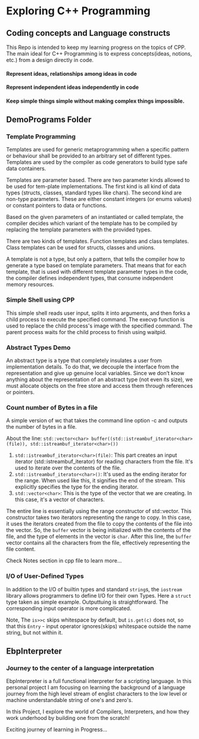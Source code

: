 # Exploring C++ Programming
## Coding concepts and Language constructs

This Repo is intended to keep my learning progress on the topics of CPP. The main ideal for C++ Programming is to express concepts(ideas, notions, etc.) from a design directly in code.
#### Represent ideas, relationships among ideas in code
#### Represent independent ideas independently in code
#### Keep simple things simple without making complex things impossible.

## DemoPrograms Folder
### Template Programming
Templates are used for generic metaprogramming when a specific pattern or behaviour shall be provided to an arbitrary set of different types. 
Templates are used by the compiler as code generators to build type safe data containers.

Templates are parameter based. There are two parameter kinds allowed to be used for tem-plate implementations. The first kind is all kind of data types (structs, classes, standard types like chars). The second kind are non-type parameters. 
These are either constant integers (or enums values) or constant pointers to data or functions.

Based on the given parameters of an instantiated or called template, the compiler decides which variant of the template has to be compiled by replacing the template parameters with the provided types.

There are two kinds of templates. Function templates and class templates. Class templates can be used for structs, classes and unions.

A template is not a type, but only a pattern, that tells the compiler how to generate a type based on template parameters. 
That means that for each template, that is used with different template parameter types in the code, the compiler defines independent types, 
that consume independent memory resources.

### Simple Shell using CPP
This simple shell reads user input, splits it into arguments, and then forks a child process to execute the specified command. The execvp function is used to replace the child process's image with the specified command. The parent process waits for the child process to finish using waitpid.

### Abstract Types Demo
An abstract type is a type that completely insulates a user from implementation details. To do that, we decouple the interface from the representation and give up genuine local variables. Since we don’t know anything about the representation of an abstract type (not even its size), we must allocate objects on the free store and access them through references or pointers.

### Count number of Bytes in a file
A simple version of wc that takes the command line option -c and outputs the number of bytes in a file.

About the line:
`std::vector<char> buffer((std::istreambuf_iterator<char>(file)), std::istreambuf_iterator<char>())`

1. `std::istreambuf_iterator<char>(file)`: This part creates an input iterator (std::istreambuf_iterator) for reading characters
    from the file. It's used to iterate over the contents of the file.
2. `std::istreambuf_iterator<char>()`: It's used as the ending iterator for the range.
    When used like this, it signifies the end of the stream. This explicitly specifies the type for the ending iterator. 
3. `std::vector<char>`: This is the type of the vector that we are creating. In this case, it's a vector of characters.

The entire line is essentially using the range constructor of std::vector. This constructor takes two iterators representing the
range to copy. In this case, it uses the iterators created from the file to copy the contents of the file into the vector.
So, the `buffer` vector is being initialized with the contents of the file, and the type of elements in the vector is `char`.
After this line, the `buffer` vector contains all the characters from the file, effectively representing the file content.

Check Notes section in cpp file to learn more...

### I/O of User-Defined Types
In addition to the I/O of builtin types and standard `string`s, the `iostream` library allows programmers to define I/O for their own Types.
Here a `struct` type taken as simple example. Outputtuing is straightforward. The corresponding input operator is more complicated.

Note, The `is>>c` skips whitespace by default, but `is.get(c)` does not, so that this `Entry` - input operator ignores(skips) whitespace
outside the name string, but not within it.

## EbpInterpreter
### Journey to the center of a language interpretation

EbpInterpreter is a full functional interpreter for a scripting language. In this personal project I am focusing on learning the background of a language
journey from the high level stream of englist characters to the low level or machine understandable string of one's and zero's.

In this Project, I explore the world of Compilers, Interpreters, and how they work underhood by building one from the scratch!

Exciting journey of learning in Progress...
